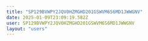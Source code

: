 ```yaml
---
title: "SP129BVWPY2JQV0HZMGHD201GSWVM6S6MD1JWWGNV"
date: 2025-01-09T23:09:19.582Z
user: SP129BVWPY2JQV0HZMGHD201GSWVM6S6MD1JWWGNV
layout: "users"
---
```

    